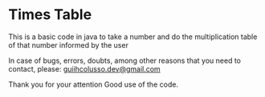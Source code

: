 # Times Table

This is a basic code in java to take a number and do the multiplication table of that number informed by the user

In case of bugs, errors, doubts, among other reasons that you need to contact, please: guiihcolusso.dev@gmail.com

Thank you for your attention
Good use of the code.
